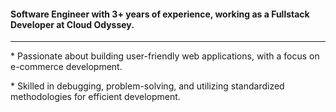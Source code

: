 <h4>Software Engineer with 3+ years of experience, working as a Fullstack Developer at Cloud Odyssey.</h4>
<hr>
<p> * Passionate about building user-friendly web applications, with a focus on e-commerce development.</p>
<p> * Skilled in debugging, problem-solving, and utilizing standardized methodologies for efficient development.</p>
